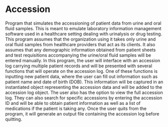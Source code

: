 # Accession
Program that simulates the accessioning of patient data from urine and oral fluid samples. This is meant to emulate laboratory information management software used in a healthcare setting dealing with urinalysis or drug testing. This program assumes that the organization using it takes only urine and oral fluid samples from healthcare providers that act as its clients. It also assumes that any demographic information obtained from patient sheets and test requisitions accompanying the urine/oral fluid samples will be entered manually. In this program, the user will interface with an accession log carrying multiple patient records and will be presented with several functions that will operate on the accession log. One of these functions is inputting new patient data, where the user can fill out information such as patient name and date of birth (DOB). This information will be captured in an instantiated object representing the accession data and will be added to the accession log object. The user also has the option to view the full accession log. They can also search for specific accessions by entering the accession ID and will be able to obtain patient information as well as a list of medications if the patient is taking any. Once the user quits from the program, it will generate an output file containing the accession log before quitting.
